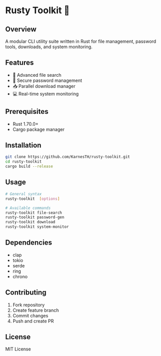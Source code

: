 # Rusty Toolkit 🦀

## Overview
A modular CLI utility suite written in Rust for file management, password tools, downloads, and system monitoring.

## Features
- 📁 Advanced file search
- 🔐 Secure password management
- 📥 Parallel download manager
- 💻 Real-time system monitoring

## Prerequisites
- Rust 1.70.0+
- Cargo package manager

## Installation
```bash
git clone https://github.com/KarnesTH/rusty-toolkit.git
cd rusty-toolkit
cargo build --release
```

## Usage
```bash
# General syntax
rusty-toolkit  [options]

# Available commands
rusty-toolkit file-search
rusty-toolkit password-gen
rusty-toolkit download
rusty-toolkit system-monitor
```

## Dependencies
- clap
- tokio
- serde
- ring
- chrono

## Contributing
1. Fork repository
2. Create feature branch
3. Commit changes
4. Push and create PR

## License
MIT License
